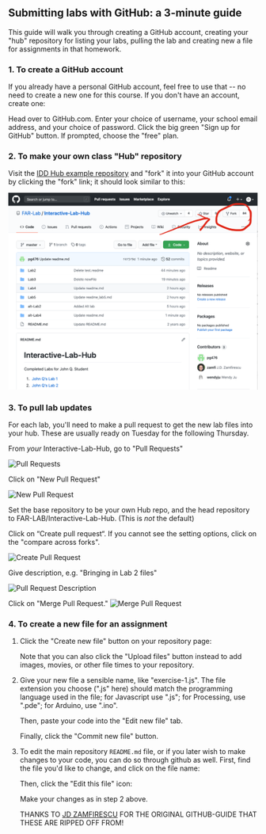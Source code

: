 Submitting labs with GitHub: a 3-minute guide
-------------------------------------------------

This guide will walk you through creating a GitHub account, creating your "hub" repository for listing your labs, pulling the lab  and creating new a file for assignments in that homework.

### 1. To create a GitHub account ### 

If you already have a personal GitHub account, feel free to use that -- no need to create a new one for this course. If you don't have an account, create one:

Head over to GitHub.com.
Enter your choice of username, your school email address, and your choice of password.
Click the big green "Sign up for GitHub" button.
If prompted, choose the "free" plan.

### 2. To make your own class "Hub" repository ### 

Visit the [IDD Hub example repository](https://github.com/FAR-Lab/Interactive-Lab-Hub) and "fork" it into your GitHub account by clicking the "fork" link; it should look similar to this:

![Fork repository](fork.png?raw=true)

### 3. To pull lab updates ### 

For each lab, you'll need to make a pull request to get the new lab files into your hub. These are usually ready on Tuesday for the following Thursday.

From *your* Interactive-Lab-Hub, go to "Pull Requests"

<!--![Pull Requests](pull.png?raw=true)-->
![Pull Requests](/Instructions2021/1.PullRequests.png?raw=true)

Click on "New Pull Request"

<!--![New Pull Request](Newpull.png?raw=true)-->
![New Pull Request](/Instructions2021/2.NewPullRequest.png?raw=true)

Set the base repository to be your own Hub repo, and the head repository to FAR-LAB/Interactive-Lab-Hub. (This is *not* the default)

Click on “Create pull request“. If you cannot see the setting options, click on the "compare across forks".

<!--![Create Pull Request](compare_changes.png?raw=true)-->
![Create Pull Request](/Instructions2021/3.PullRequestSetting.png?raw=true)

Give description, e.g. "Bringing in Lab 2 files"

![Pull Request Description](/Instructions2021/4.PullRequestDescription.png?raw=true)

Click on "Merge Pull Request."
![Merge Pull Request](/Instructions2021/5.MergePullRequest.png?raw=true)


### 4. To create a new file for an assignment ### 

1.  Click the "Create new file" button on your repository page:
    
    <!--![New File](https://github.com/jdz32/github-guide/blob/master/img/new-file.png?raw=true)-->
    
    Note that you can also click the "Upload files" button instead to add images, movies, or other file times to your repository.

2.  Give your new file a sensible name, like "exercise-1.js". The file extension you choose  (".js" here) should match
    the programming language used in the file; for Javascript use ".js"; for Processing, use ".pde"; for Arduino, use ".ino".
    
    Then, paste your code into the "Edit new file" tab.
    
    Finally, click the "Commit new file" button.
    
    <!--![New file options](https://github.com/jdz32/github-guide/blob/master/img/new-file-entry.png?raw=true)-->

3.  To edit the main repository `README.md` file, or if you later wish to 
    make changes to your code, you can do so through github as well. First,
    find the file you'd like to change, and click on the file name:
    
    <!--![File list](https://github.com/jdz32/github-guide/blob/master/img/file-list.png?raw=true)-->
    
    Then, click the "Edit this file" icon:
    
    <!--![Edit file](https://github.com/jdz32/github-guide/blob/master/img//edit-file.png?raw=true)-->
    
    Make your changes as in step 2 above.
    
    THANKS TO [JD ZAMFIRESCU](https://github.com/jdz32) FOR THE ORIGINAL GITHUB-GUIDE THAT THESE ARE RIPPED OFF FROM!

